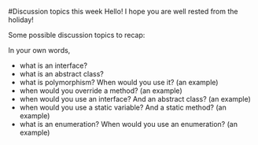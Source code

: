 #Discussion topics this week
Hello! I hope you are well rested from the holiday! 

Some possible discussion topics to recap:

In your own words, 

- what is an interface?
- what is an abstract class?
- what is polymorphism? When would you use it? (an example)
- when would you override a method? (an example)
- when would you use an interface? And an abstract class? (an example)
- when would you use a static variable? And a static method? (an example)
- what is an enumeration? When would you use an enumeration? (an example)

